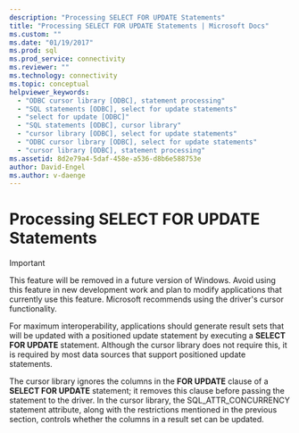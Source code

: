 ```yaml
---
description: "Processing SELECT FOR UPDATE Statements"
title: "Processing SELECT FOR UPDATE Statements | Microsoft Docs"
ms.custom: ""
ms.date: "01/19/2017"
ms.prod: sql
ms.prod_service: connectivity
ms.reviewer: ""
ms.technology: connectivity
ms.topic: conceptual
helpviewer_keywords: 
  - "ODBC cursor library [ODBC], statement processing"
  - "SQL statements [ODBC], select for update statements"
  - "select for update [ODBC]"
  - "SQL statements [ODBC], cursor library"
  - "cursor library [ODBC], select for update statements"
  - "ODBC cursor library [ODBC], select for update statements"
  - "cursor library [ODBC], statement processing"
ms.assetid: 8d2e79a4-5daf-458e-a536-d8b6e588753e
author: David-Engel
ms.author: v-daenge
---
```

# Processing SELECT FOR UPDATE Statements
> [!IMPORTANT]  
>  This feature will be removed in a future version of Windows. Avoid using this feature in new development work and plan to modify applications that currently use this feature. Microsoft recommends using the driver's cursor functionality.  
  
 For maximum interoperability, applications should generate result sets that will be updated with a positioned update statement by executing a **SELECT FOR UPDATE** statement. Although the cursor library does not require this, it is required by most data sources that support positioned update statements.  
  
 The cursor library ignores the columns in the **FOR UPDATE** clause of a **SELECT FOR UPDATE** statement; it removes this clause before passing the statement to the driver. In the cursor library, the SQL_ATTR_CONCURRENCY statement attribute, along with the restrictions mentioned in the previous section, controls whether the columns in a result set can be updated.
